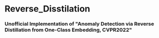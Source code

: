 # Reverse_Disstilation

### Unofficial Implementation of "Anomaly Detection via Reverse Distillation from One-Class Embedding, CVPR2022" 
